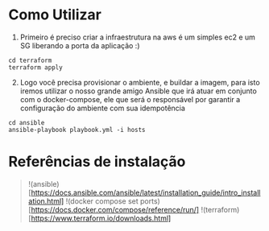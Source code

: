 
# Como Utilizar
1. Primeiro é preciso criar a infraestrutura na aws é um simples ec2 e um SG liberando a porta da aplicação :)

```
cd terraform
terraform apply
```
2. Logo você precisa provisionar o ambiente, e buildar a imagem, para isto iremos utilizar o nosso grande amigo Ansible que irá atuar em conjunto com o docker-compose, ele que será o responsável por garantir a configuração do ambiente com sua idempotência

```
cd ansible
ansible-playbook playbook.yml -i hosts
```





# Referências de instalação
> !(ansible)[https://docs.ansible.com/ansible/latest/installation_guide/intro_installation.html]
> !(docker compose set ports)[https://docs.docker.com/compose/reference/run/]
> !(terraform)[https://www.terraform.io/downloads.html]
